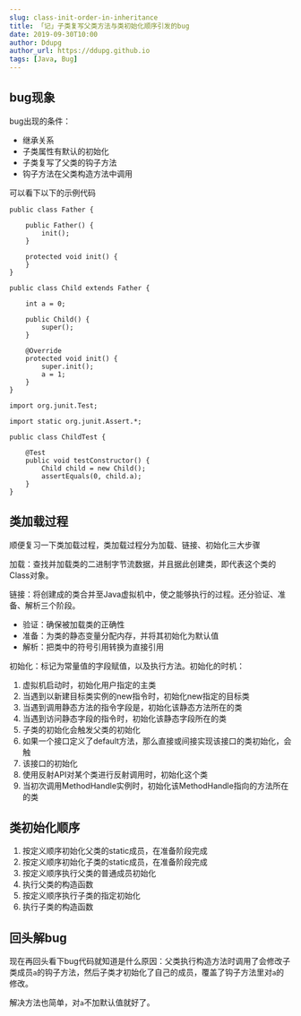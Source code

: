 ```yaml
---
slug: class-init-order-in-inheritance
title: 「记」子类复写父类方法与类初始化顺序引发的bug
date: 2019-09-30T10:00
author: Ddupg
author_url: https://ddupg.github.io
tags: [Java, Bug]
---
```


<!-- truncate -->


## bug现象
bug出现的条件：
- 继承关系
- 子类属性有默认的初始化
- 子类复写了父类的钩子方法
- 钩子方法在父类构造方法中调用

可以看下以下的示例代码

```
public class Father {

    public Father() {
        init();
    }

    protected void init() {
    }
}
```

```
public class Child extends Father {

    int a = 0;

    public Child() {
        super();
    }

    @Override
    protected void init() {
        super.init();
        a = 1;
    }
}
```

```
import org.junit.Test;

import static org.junit.Assert.*;

public class ChildTest {

    @Test
    public void testConstructor() {
        Child child = new Child();
        assertEquals(0, child.a);
    }
}
```

## 类加载过程
顺便复习一下类加载过程，类加载过程分为加载、链接、初始化三大步骤

加载：查找并加载类的二进制字节流数据，并且据此创建类，即代表这个类的Class对象。

链接：将创建成的类合并至Java虚拟机中，使之能够执行的过程。还分验证、准备、解析三个阶段。
- 验证：确保被加载类的正确性
- 准备：为类的静态变量分配内存，并将其初始化为默认值
- 解析：把类中的符号引用转换为直接引用

初始化：标记为常量值的字段赋值，以及执行方法。初始化的时机：
1. 虚拟机启动时，初始化用户指定的主类
2. 当遇到以新建目标类实例的new指令时，初始化new指定的目标类
3. 当遇到调用静态方法的指令字段是，初始化该静态方法所在的类
4. 当遇到访问静态字段的指令时，初始化该静态字段所在的类
5. 子类的初始化会触发父类的初始化
6. 如果一个接口定义了default方法，那么直接或间接实现该接口的类初始化，会触
7. 该接口的初始化
8. 使用反射API对某个类进行反射调用时，初始化这个类
9. 当初次调用MethodHandle实例时，初始化该MethodHandle指向的方法所在的类

## 类初始化顺序

1. 按定义顺序初始化父类的static成员，在准备阶段完成
2. 按定义顺序初始化子类的static成员，在准备阶段完成
3. 按定义顺序执行父类的普通成员初始化
4. 执行父类的构造函数
5. 按定义顺序执行子类的指定初始化
6. 执行子类的构造函数

## 回头解bug

现在再回头看下bug代码就知道是什么原因：父类执行构造方法时调用了会修改子类成员`a`的钩子方法，然后子类才初始化了自己的成员，覆盖了钩子方法里对`a`的修改。

解决方法也简单，对`a`不加默认值就好了。